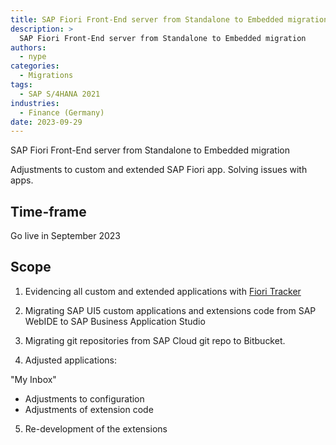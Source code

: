 ```yaml
---
title: SAP Fiori Front-End server from Standalone to Embedded migration
description: >
  SAP Fiori Front-End server from Standalone to Embedded migration
authors:
  - nype
categories:
  - Migrations
tags:
  - SAP S/4HANA 2021
industries:
  - Finance (Germany)
date: 2023-09-29
---
```

<!-- more -->

SAP Fiori Front-End server from Standalone to Embedded migration

Adjustments to custom and extended SAP Fiori app. Solving issues with apps.

## Time-frame

Go live in September 2023

## Scope

1. Evidencing all custom and extended applications with [Fiori Tracker](https://fioritracker.org)

2. Migrating SAP UI5 custom applications and extensions code from SAP WebIDE to SAP Business Application Studio

3. Migrating git repositories from SAP Cloud git repo to Bitbucket.

4. Adjusted applications:

"My Inbox"

- Adjustments to configuration
- Adjustments of extension code

5. Re-development of the extensions


